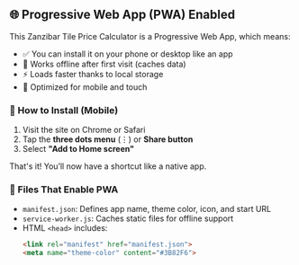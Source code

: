 ## 🌐 Progressive Web App (PWA) Enabled

This Zanzibar Tile Price Calculator is a Progressive Web App, which means:

- ✅ You can install it on your phone or desktop like an app
- 🔌 Works offline after first visit (caches data)
- ⚡️ Loads faster thanks to local storage
- 📱 Optimized for mobile and touch

### 📲 How to Install (Mobile)

1. Visit the site on Chrome or Safari
2. Tap the **three dots menu** (⋮) or **Share button**
3. Select **"Add to Home screen"**

That's it! You’ll now have a shortcut like a native app.

### 📂 Files That Enable PWA

- `manifest.json`: Defines app name, theme color, icon, and start URL
- `service-worker.js`: Caches static files for offline support
- HTML `<head>` includes:
  ```html
  <link rel="manifest" href="manifest.json">
  <meta name="theme-color" content="#3B82F6">
